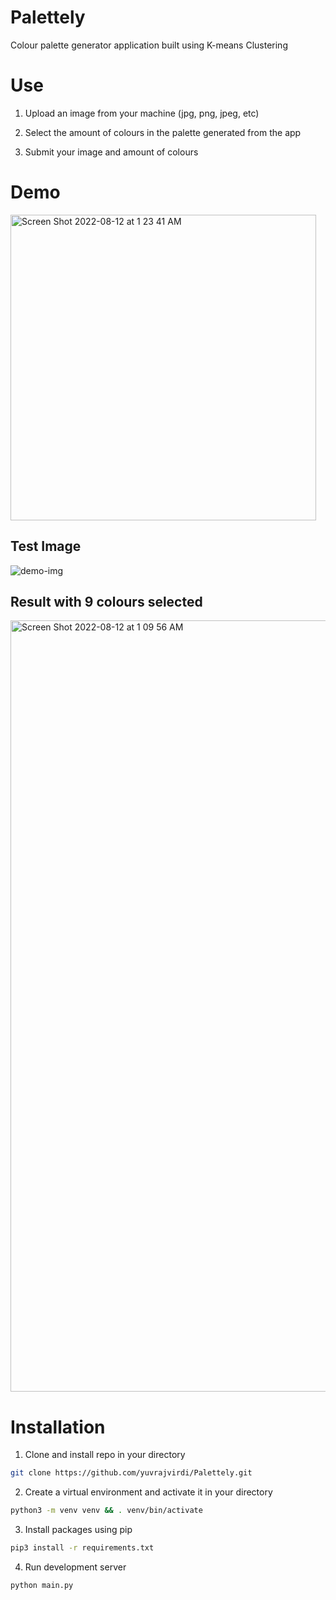# Palettely

Colour palette generator application built using K-means Clustering

# Use

1. Upload an image from your machine (jpg, png, jpeg, etc)

2. Select the amount of colours in the palette generated from the app

3. Submit your image and amount of colours

# Demo 

<img width="489" alt="Screen Shot 2022-08-12 at 1 23 41 AM" src="https://user-images.githubusercontent.com/81879713/184290105-16c4a7a8-2e9b-4694-966c-1078743be4f6.png">

## Test Image

![demo-img](https://user-images.githubusercontent.com/81879713/184289536-4394d1aa-8200-4310-8cec-d20a19abbf23.png)

## Result with 9 colours selected

<img width="1234" alt="Screen Shot 2022-08-12 at 1 09 56 AM" src="https://user-images.githubusercontent.com/81879713/184288912-01b0b5c6-e005-4a08-8c05-a03a779e173a.png">

# Installation

1. Clone and install repo in your directory

```bash
git clone https://github.com/yuvrajvirdi/Palettely.git
```

2. Create a virtual environment and activate it in your directory

```bash
python3 -m venv venv && . venv/bin/activate
```

3. Install packages using pip

```bash
pip3 install -r requirements.txt 
```

4. Run development server

```bash
python main.py
```
